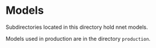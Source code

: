 # Models

Subdirectories located in this directory hold nnet models.

Models used in production are in the directory `production`.